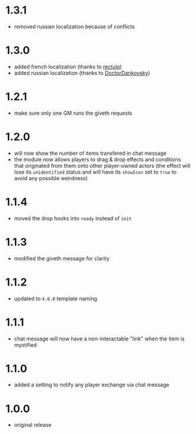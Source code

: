 # 1.3.1

-   removed russian localization because of conflicts

# 1.3.0

-   added french localization (thanks to [rectulo](https://github.com/rectulo))
-   added russian localization (thanks to [DoctorDankovsky](https://github.com/DoctorDankovsky))

# 1.2.1

-   make sure only one GM runs the giveth requests

# 1.2.0

-   will now show the number of items transfered in chat message
-   the module now allows players to drag & drop effects and conditions that originated from them onto other player-owned actors (the effect will lose its `unidentified` status and will have its `showIcon` set to `true` to avoid any possible weirdness)

# 1.1.4

-   moved the drop hooks into `ready` instead of `init`

# 1.1.3

-   modified the giveth message for clarity

# 1.1.2

-   updated to `4.6.0` template naming

# 1.1.1

-   chat message will now have a non-interactable "link" when the item is mystified

# 1.1.0

-   added a setting to notify any player exchange via chat message

# 1.0.0

-   original release
